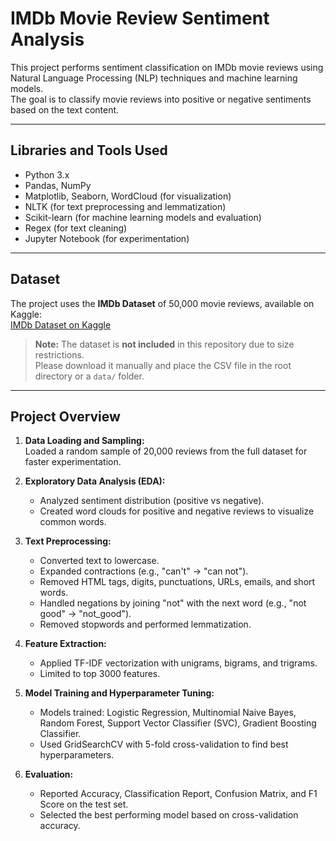 # IMDb Movie Review Sentiment Analysis

This project performs sentiment classification on IMDb movie reviews using Natural Language Processing (NLP) techniques and machine learning models.  
The goal is to classify movie reviews into positive or negative sentiments based on the text content.

---

##  Libraries and Tools Used
- Python 3.x
- Pandas, NumPy
- Matplotlib, Seaborn, WordCloud (for visualization)
- NLTK (for text preprocessing and lemmatization)
- Scikit-learn (for machine learning models and evaluation)
- Regex (for text cleaning)
- Jupyter Notebook (for experimentation)

---

##  Dataset

The project uses the **IMDb Dataset** of 50,000 movie reviews, available on Kaggle:  
[IMDb Dataset on Kaggle](https://www.kaggle.com/lakshmi25npathi/imdb-dataset-of-50k-movie-reviews)

> **Note:** The dataset is **not included** in this repository due to size restrictions.  
> Please download it manually and place the CSV file in the root directory or a `data/` folder.

---

##  Project Overview

1. **Data Loading and Sampling:**  
   Loaded a random sample of 20,000 reviews from the full dataset for faster experimentation.

2. **Exploratory Data Analysis (EDA):**  
   - Analyzed sentiment distribution (positive vs negative).  
   - Created word clouds for positive and negative reviews to visualize common words.

3. **Text Preprocessing:**  
   - Converted text to lowercase.  
   - Expanded contractions (e.g., "can't" → "can not").  
   - Removed HTML tags, digits, punctuations, URLs, emails, and short words.  
   - Handled negations by joining "not" with the next word (e.g., "not good" → "not_good").  
   - Removed stopwords and performed lemmatization.

4. **Feature Extraction:**  
   - Applied TF-IDF vectorization with unigrams, bigrams, and trigrams.  
   - Limited to top 3000 features.

5. **Model Training and Hyperparameter Tuning:**  
   - Models trained: Logistic Regression, Multinomial Naive Bayes, Random Forest, Support Vector Classifier (SVC), Gradient Boosting Classifier.  
   - Used GridSearchCV with 5-fold cross-validation to find best hyperparameters.

6. **Evaluation:**  
   - Reported Accuracy, Classification Report, Confusion Matrix, and F1 Score on the test set.  
   - Selected the best performing model based on cross-validation accuracy.


